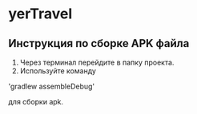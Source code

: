 # yerTravel

## Инструкция по сборке APK файла

1. Через терминал перейдите в папку проекта.
2. Используйте команду

'gradlew assembleDebug'

для сборки apk.

